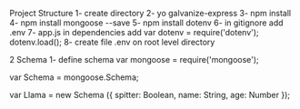 Project Structure
1- create directory
2- yo galvanize-express
3- npm install
4- npm install mongoose --save
5- npm install dotenv
6- in gitignore add .env
7- app.js in dependencies add
  var dotenv = require('dotenv');
  dotenv.load();
8- create file .env on root level directory

2 Schema
1- define schema
  var mongoose = require('mongoose');

  var Schema = mongoose.Schema;

  var Llama = new Schema ({
    spitter: Boolean,
    name: String,
    age: Number
  });

